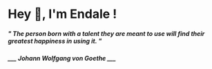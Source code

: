 <h1 title="head"> Hey 👋, I'm Endale !</h1>

**<h5><i>" The person born with a talent they are meant to use will find their greatest happiness in using it. "</i></h5>**

*<b>___ Johann Wolfgang von Goethe ___</b>*
